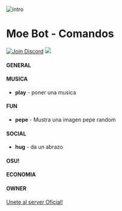 ![intro](https://i.imgur.com/cZy8YvL.png)
# Moe Bot - Comandos
[![Join Discord](https://img.shields.io/badge/discord-join-7289DA.svg)](https://discord.gg/wJEJtmF)  [<img src="https://img.shields.io/badge/Support-me!-orange.svg">](https://www.paypal.me/MoeSupport)
#### **GENERAL**
#### **MUSICA**
* **play** - poner una musica
#### **FUN**
* **pepe** - Mustra una imagen pepe random 
#### **SOCIAL**
* **hug** - da un abrazo
#### **OSU!**
#### **ECONOMIA**
#### **OWNER**










[Unete al server Oficial!](https://discord.gg/red)
